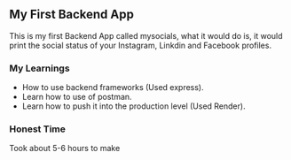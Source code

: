 ## My First Backend App

This is my first Backend App called mysocials, what it would do is, it would print the social status of your Instagram, Linkdin and Facebook profiles.

### My Learnings
- How to use backend frameworks (Used express).
- Learn how to use of postman.
- Learn how to push it into the production level (Used Render).

### Honest Time 
 Took about 5-6 hours to make 

 
